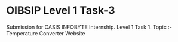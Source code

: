 # OIBSIP Level 1 Task-3
Submission for OASIS INFOBYTE Internship. 
Level 1 Task 1. 
Topic :- Temperature Converter Website
